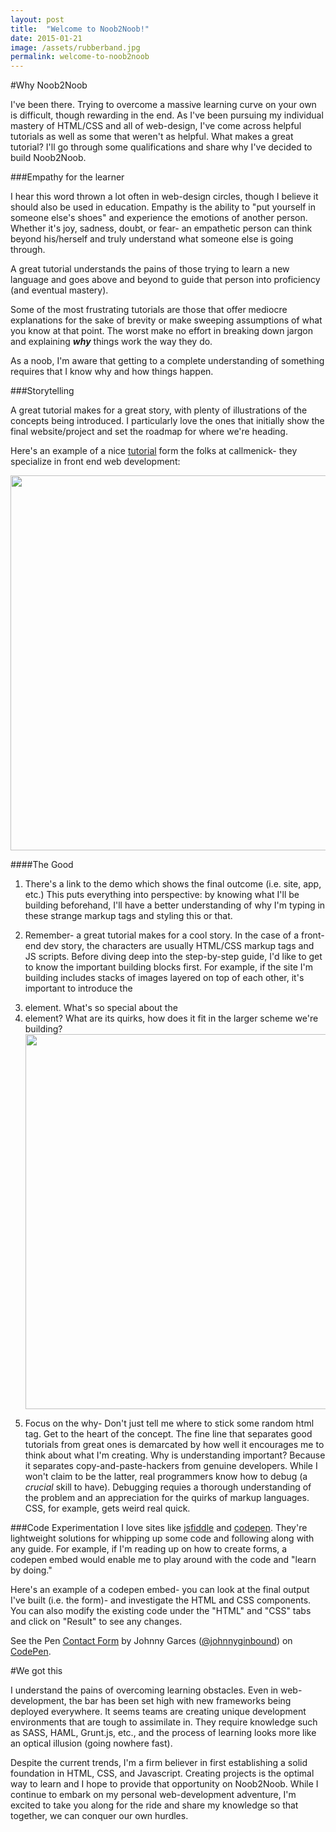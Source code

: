 ```yaml
---
layout: post
title:  "Welcome to Noob2Noob!"
date: 2015-01-21
image: /assets/rubberband.jpg
permalink: welcome-to-noob2noob
---
```


#Why Noob2Noob

I've been there. Trying to overcome a massive learning curve on your own is difficult, though rewarding in the end. As I've been pursuing my individual mastery of HTML/CSS and all of web-design, I've come across helpful tutorials as well as some that weren't as helpful. What makes a great tutorial? I'll go through some qualifications and share why I've decided to build Noob2Noob.

###Empathy for the learner

I hear this word thrown a lot often in web-design circles, though I believe it should also be used in education. Empathy is the ability to "put yourself in someone else's shoes" and experience the emotions of another person. Whether it's joy, sadness, doubt, or fear- an empathetic person can think beyond his/herself and truly understand what someone else is going through.

A great tutorial understands the pains of those trying to learn a new language and goes above and beyond to guide that person into proficiency (and eventual mastery). 

Some of the most frustrating tutorials are those that offer mediocre explanations for the sake of brevity or make sweeping assumptions of what you know at that point. The worst make no effort in breaking down jargon and explaining ***why*** things work the way they do. 

As a noob, I'm aware that getting to a complete understanding of something requires that I know why and how things happen. 

###Storytelling 

A great tutorial makes for a great story, with plenty of illustrations of the concepts being introduced. I particularly love the ones that initially show the final website/project and set the roadmap for where we're heading. 

Here's an example of a nice [tutorial](http://callmenick.com/2014/09/08/advanced-parallax-scrolling-effect/) form the folks at callmenick- they specialize in front end web development: 


<img src="{{site.baseurl}}/assets/images/images-blog-one/screenshot-demo.png" width="600" height="600" />

####The Good
1. There's a link to the demo which shows the final outcome (i.e. site, app, etc.) This puts everything into perspective: by knowing what I'll be building beforehand, I'll have a better understanding of why I'm typing in these strange markup tags and styling this or that. 


2. Remember- a great tutorial makes for a cool story. In the case of a front-end dev story, the characters are usually HTML/CSS markup tags and JS scripts. Before diving deep into the step-by-step guide, I'd like to get to know the important building blocks first. For example, if the site I'm building includes stacks of images layered on top of each other, it's important to introduce the <li> element. What's so special about the <li> element? What are its quirks, how does it fit in the larger scheme we're building?<img src="{{site.baseurl}}/assets/images/images-blog-one/screenshot-two-demo.png" width="600" height="600"/>

3. Focus on the why- Don't just tell me where to stick some random html tag. Get to the heart of the concept. The fine line that separates good tutorials from great ones is demarcated by how well it encourages me to think about what I'm creating. 
   Why is understanding important? Because it separates copy-and-paste-hackers from genuine developers. While I won't claim to be the latter, real programmers know how to debug (a *crucial* skill to have). Debugging requies a thorough understanding of the problem and an appreciation for the quirks of markup languages. CSS, for example, gets weird real quick.

###Code Experimentation
I love sites like [jsfiddle](http://www.jsfiddle.net) and [codepen](http://www.codepen.com). They're lightweight solutions for whipping up some code and following along with any guide. For example, if I'm reading up on how to create forms, a codepen embed would enable me to play around with the code and "learn by doing." 


Here's an example of a codepen embed- you can look at the final output I've built (i.e. the form)- and investigate the HTML and CSS components. You can also modify the existing code under the "HTML" and "CSS" tabs and click on "Result" to see any changes. 

<p data-height="268" data-theme-id="11760" data-slug-hash="MYmaaz" data-default-tab="result" data-user="johnnyginbound" class='codepen'>See the Pen <a href='http://codepen.io/johnnyginbound/pen/MYmaaz/'>Contact Form</a> by Johnny Garces (<a href='http://codepen.io/johnnyginbound'>@johnnyginbound</a>) on <a href='http://codepen.io'>CodePen</a>.</p>
<script async src="//assets.codepen.io/assets/embed/ei.js"></script>

#We got this

I understand the pains of overcoming learning obstacles. Even in web-development, the bar has been set high with new frameworks being deployed everywhere. It seems teams are creating unique development environments that are tough to assimilate in. They require knowledge such as SASS, HAML, Grunt.js, etc., and the process of learning looks more like an optical illusion (going nowhere fast). 

Despite the current trends, I'm a firm believer in first establishing a solid foundation in  HTML, CSS, and Javascript. Creating projects is the optimal way to learn and I hope to provide that opportunity on Noob2Noob. While I continue to embark on my personal web-development adventure, I'm excited to take you along for the ride and share my knowledge so that together, we can conquer our own hurdles.




